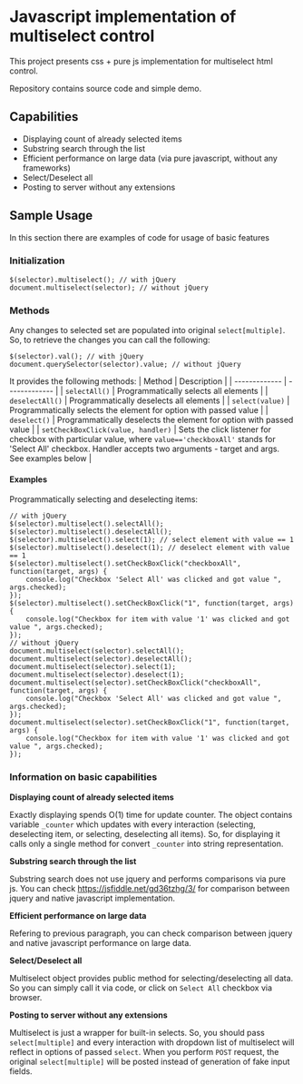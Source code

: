 # Javascript implementation of multiselect control
This project presents css + pure js implementation for multiselect html control.

Repository contains source code and simple demo.
## Capabilities
* Displaying count of already selected items
* Substring search through the list
* Efficient performance on large data (via pure javascript, without any frameworks)
* Select/Deselect all
* Posting to server without any extensions

## Sample Usage
In this section there are examples of code for usage of basic features
### Initialization
```
$(selector).multiselect(); // with jQuery
document.multiselect(selector); // without jQuery
```
### Methods
Any changes to selected set are populated into original `select[multiple]`. So, to retrieve the changes you can call the following:
```
$(selector).val(); // with jQuery
document.querySelector(selector).value; // without jQuery
```
It provides the following methods:
| Method  | Description |
| ------------- | ------------- |
| `selectAll()`  | Programmatically selects all elements  |
| `deselectAll()` | Programmatically deselects all elements  |
| `select(value)`  | Programmatically selects the element for option with passed value  |
| `deselect()` | Programmatically deselects the element for option with passed value  |
| `setCheckBoxClick(value, handler)` | Sets the click listener for checkbox with particular value, where `value=='checkboxAll'` stands for 'Select All' checkbox. Handler accepts two arguments - target and args. See examples below |
#### Examples
Programmatically selecting and deselecting items:
```
// with jQuery
$(selector).multiselect().selectAll();
$(selector).multiselect().deselectAll();
$(selector).multiselect().select(1); // select element with value == 1
$(selector).multiselect().deselect(1); // deselect element with value == 1
$(selector).multiselect().setCheckBoxClick("checkboxAll", function(target, args) {
    console.log("Checkbox 'Select All' was clicked and got value ", args.checked);
});
$(selector).multiselect().setCheckBoxClick("1", function(target, args) {
    console.log("Checkbox for item with value '1' was clicked and got value ", args.checked);
});
// without jQuery
document.multiselect(selector).selectAll();
document.multiselect(selector).deselectAll();
document.multiselect(selector).select(1);
document.multiselect(selector).deselect(1);
document.multiselect(selector).setCheckBoxClick("checkboxAll", function(target, args) {
    console.log("Checkbox 'Select All' was clicked and got value ", args.checked);
});
document.multiselect(selector).setCheckBoxClick("1", function(target, args) {
    console.log("Checkbox for item with value '1' was clicked and got value ", args.checked);
});
```
### Information on basic capabilities
**Displaying count of already selected items**

Exactly displaying spends O(1) time for update counter.
The object contains variable `_counter`  which updates with every interaction (selecting, deselecting item, or selecting, deselecting all items).
So, for displaying it calls only a single method for convert `_counter` into string representation.

**Substring search through the list**

Substring search does not use jquery and performs comparisons via pure js.
You can check https://jsfiddle.net/gd36tzhg/3/ for comparison between jquery and native javascript implementation.

**Efficient performance on large data**

Refering to previous paragraph, you can check comparison between jquery and native javascript performance on large data.

**Select/Deselect all**

Multiselect object provides public method for selecting/deselecting all data. So you can simply call it via code, or click on `Select All` checkbox via browser.

**Posting to server without any extensions**

Multiselect is just a wrapper for built-in selects. So, you should pass `select[multiple]` and every interaction with dropdown list of multiselect will reflect in options of passed `select`. When you perform `POST` request, the original `select[multiple]` will be posted instead of generation of fake input fields.
